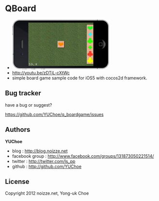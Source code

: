 QBoard
===========

+ <img src="https://github.com/YUChoe/q_boardgame/blob/master/docs/shot.jpg?raw=true" width="320" height="164" />
+ http://youtu.be/zDTjL-cXtWc
+ simple board game sample code for iOS5 with cocos2d framework.

Bug tracker
-----------

have a bug or suggest?

https://github.com/YUChoe/q_boardgame/issues

Authors
-------

**YUChoe**

+ blog : http://blog.noizze.net
+ facebook group : http://www.facebook.com/groups/131873050221514/
+ twitter : http://twitter.com/ls_pp
+ github : http://github.com/YUChoe

License
---------------------

Copyright 2012 noizze.net, Yong-uk Choe 

